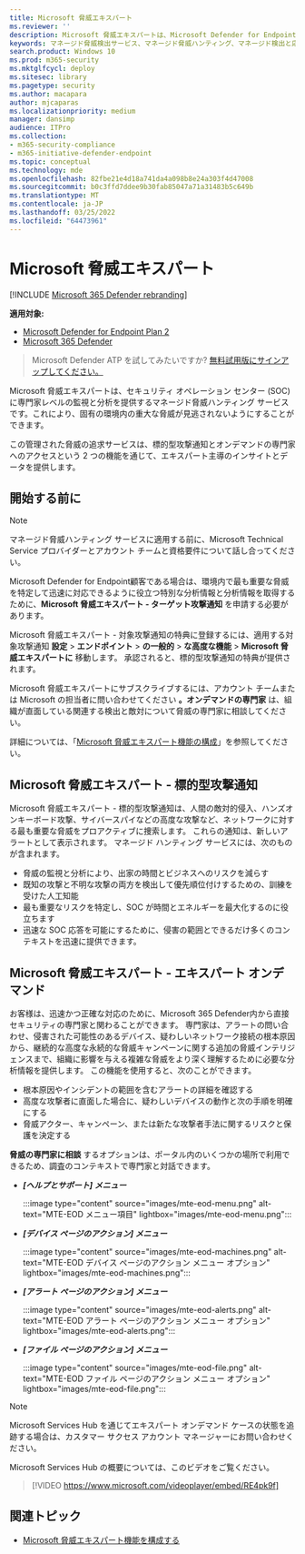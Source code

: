 ```yaml
---
title: Microsoft 脅威エキスパート
ms.reviewer: ''
description: Microsoft 脅威エキスパートは、Microsoft Defender for Endpointに対する専門知識の追加レイヤーを提供します。
keywords: マネージド脅威検出サービス、マネージド脅威ハンティング、マネージド検出と応答 (MDR) サービス、MTE、Microsoft 脅威エキスパート、MTE-TAN、ターゲット攻撃通知、ターゲット攻撃通知
search.product: Windows 10
ms.prod: m365-security
ms.mktglfcycl: deploy
ms.sitesec: library
ms.pagetype: security
ms.author: macapara
author: mjcaparas
ms.localizationpriority: medium
manager: dansimp
audience: ITPro
ms.collection:
- m365-security-compliance
- m365-initiative-defender-endpoint
ms.topic: conceptual
ms.technology: mde
ms.openlocfilehash: 82fbe21e4d18a741da4a098b8e24a303f4d47008
ms.sourcegitcommit: b0c3ffd7ddee9b30fab85047a71a31483b5c649b
ms.translationtype: MT
ms.contentlocale: ja-JP
ms.lasthandoff: 03/25/2022
ms.locfileid: "64473961"
---
```

# <a name="microsoft-threat-experts"></a>Microsoft 脅威エキスパート

[!INCLUDE [Microsoft 365 Defender rebranding](../../includes/microsoft-defender.md)]

**適用対象:**
- [Microsoft Defender for Endpoint Plan 2](https://go.microsoft.com/fwlink/p/?linkid=2154037)
- [Microsoft 365 Defender](https://go.microsoft.com/fwlink/?linkid=2118804)

> Microsoft Defender ATP を試してみたいですか? [無料試用版にサインアップしてください。](https://signup.microsoft.com/create-account/signup?products=7f379fee-c4f9-4278-b0a1-e4c8c2fcdf7e&ru=https://aka.ms/MDEp2OpenTrial?ocid=docs-wdatp-exposedapis-abovefoldlink)

Microsoft 脅威エキスパートは、セキュリティ オペレーション センター (SOC) に専門家レベルの監視と分析を提供するマネージド脅威ハンティング サービスです。これにより、固有の環境内の重大な脅威が見逃されないようにすることができます。

この管理された脅威の追求サービスは、標的型攻撃通知とオンデマンドの専門家へのアクセスという 2 つの機能を通じて、エキスパート主導のインサイトとデータを提供します。

## <a name="before-you-begin"></a>開始する前に

> [!NOTE]
> マネージド脅威ハンティング サービスに適用する前に、Microsoft Technical Service プロバイダーとアカウント チームと資格要件について話し合ってください。

Microsoft Defender for Endpoint顧客である場合は、環境内で最も重要な脅威を特定して迅速に対応できるように役立つ特別な分析情報と分析情報を取得するために、**Microsoft 脅威エキスパート - ターゲット攻撃通知** を申請する必要があります。

Microsoft 脅威エキスパート - 対象攻撃通知の特典に登録するには、適用する対象攻撃通知 **設定** \> **エンドポイント** \> **の一般的** \> **な高度な機能** \> **Microsoft 脅威エキスパートに** 移動します。 承認されると、標的型攻撃通知の特典が提供されます。

Microsoft 脅威エキスパートにサブスクライブするには、アカウント チームまたは Microsoft の担当者に問い合わせてください **。オンデマンドの専門家** は、組織が直面している関連する検出と敵対について脅威の専門家に相談してください。

詳細については、「[Microsoft 脅威エキスパート機能の構成](/microsoft-365/security/defender-endpoint/configure-microsoft-threat-experts#before-you-begin)」を参照してください。

## <a name="microsoft-threat-experts---targeted-attack-notification"></a>Microsoft 脅威エキスパート - 標的型攻撃通知

Microsoft 脅威エキスパート - 標的型攻撃通知は、人間の敵対的侵入、ハンズオンキーボード攻撃、サイバースパイなどの高度な攻撃など、ネットワークに対する最も重要な脅威をプロアクティブに捜索します。 これらの通知は、新しいアラートとして表示されます。 マネージド ハンティング サービスには、次のものが含まれます。

- 脅威の監視と分析により、出家の時間とビジネスへのリスクを減らす
- 既知の攻撃と不明な攻撃の両方を検出して優先順位付けするための、訓練を受けた人工知能
- 最も重要なリスクを特定し、SOC が時間とエネルギーを最大化するのに役立ちます
- 迅速な SOC 応答を可能にするために、侵害の範囲とできるだけ多くのコンテキストを迅速に提供できます。

## <a name="microsoft-threat-experts---experts-on-demand"></a>Microsoft 脅威エキスパート - エキスパート オンデマンド

お客様は、迅速かつ正確な対応のために、Microsoft 365 Defender内から直接セキュリティの専門家と関わることができます。 専門家は、アラートの問い合わせ、侵害された可能性のあるデバイス、疑わしいネットワーク接続の根本原因から、継続的な高度な永続的な脅威キャンペーンに関する追加の脅威インテリジェンスまで、組織に影響を与える複雑な脅威をより深く理解するために必要な分析情報を提供します。 この機能を使用すると、次のことができます。

- 根本原因やインシデントの範囲を含むアラートの詳細を確認する
- 高度な攻撃者に直面した場合に、疑わしいデバイスの動作と次の手順を明確にする
- 脅威アクター、キャンペーン、または新たな攻撃者手法に関するリスクと保護を決定する

**脅威の専門家に相談** するオプションは、ポータル内のいくつかの場所で利用できるため、調査のコンテキストで専門家と対話できます。

- ***[ヘルプとサポート] メニュー***

  :::image type="content" source="images/mte-eod-menu.png" alt-text="MTE-EOD メニュー項目" lightbox="images/mte-eod-menu.png":::

- ***[デバイス ページのアクション] メニュー***

  :::image type="content" source="images/mte-eod-machines.png" alt-text="MTE-EOD デバイス ページのアクション メニュー オプション" lightbox="images/mte-eod-machines.png":::

- ***[アラート ページのアクション] メニュー***

  :::image type="content" source="images/mte-eod-alerts.png" alt-text="MTE-EOD アラート ページのアクション メニュー オプション" lightbox="images/mte-eod-alerts.png":::

- ***[ファイル ページのアクション] メニュー***

  :::image type="content" source="images/mte-eod-file.png" alt-text="MTE-EOD ファイル ページのアクション メニュー オプション" lightbox="images/mte-eod-file.png":::

> [!NOTE]
> Microsoft Services Hub を通じてエキスパート オンデマンド ケースの状態を追跡する場合は、カスタマー サクセス アカウント マネージャーにお問い合わせください。

Microsoft Services Hub の概要については、このビデオをご覧ください。

> [!VIDEO https://www.microsoft.com/videoplayer/embed/RE4pk9f]

## <a name="related-topic"></a>関連トピック

- [Microsoft 脅威エキスパート機能を構成する](configure-microsoft-threat-experts.md)
